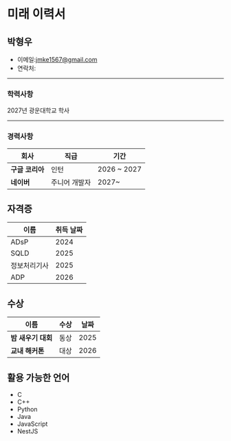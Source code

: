 # 미래 이력서 

## 박형우

- 이메일:jmke1567@gmail.com
- 연락처:  

---
### 학력사항
2027년 광운대학교 학사 

---
### 경력사항  

|회사|직급|기간|
|----|----|----|
|**구글 코리아**|인턴|2026 ~ 2027|
|**네이버**|주니어 개발자|2027~|

## 자격증

|이름|취득 날짜|
|----|----|
|ADsP|2024|
|SQLD|2025|
|정보처리기사|2025|
|ADP|2026|

## 수상

|이름|수상|날짜|
|----|----|----|
|**밤 새우기 대회**|동상|2025|
|**교내 해커톤**|대상|2026|

## 활용 가능한 언어
- C  
- C++  
- Python  
- Java  
- JavaScript  
- NestJS
